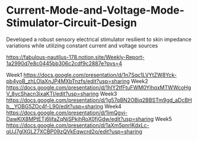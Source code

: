 # Current-Mode-and-Voltage-Mode-Stimulator-Circuit-Design
Developed a robust sensory electrical  stimulator resilient to skin impedance variations while utilizing constant current and voltage sources

https://fabulous-nautilus-178.notion.site/Weekly-Report-1a2990d7e8c0445bb306c2cdf9c2887e?pvs=4

Week1
https://docs.google.com/presentation/d/1n7Sqc1LVYtZW8Yck-pb4yoB_zhLOIaXnJP4MXbTnzfs/edit?usp=sharing
Week2
https://docs.google.com/presentation/d/1hlY2tfFtuFWM0YihqxMTWWcoHgV_8ycShacn3ixaKTI/edit?usp=sharing
Week3
https://docs.google.com/presentation/d/1g57qBN2OBiq2BBSTm9gd_aDcBHb__YOBG5ZOc4f-L90/edit?usp=sharing 
Week4
https://docs.google.com/presentation/d/1jmQgvi-DawKlX8MPtETj6IjfaZqNiSPkjhRoX0fjGdw/edit?usp=sharing 
Week5
https://docs.google.com/presentation/d/1aXm5pnrIKdxLc-qUJ7glXGLZ7XCBP09zQVkEqwcrd2o/edit?usp=sharing
